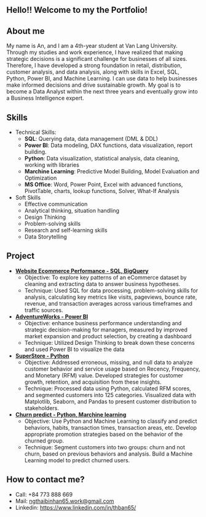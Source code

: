 ## Hello!! Welcome to my the Portfolio!

## About me
My name is An, and I am a 4th-year student at Van Lang University. Through my studies and work experience, I have realized that making strategic decisions is a significant challenge for businesses of all sizes. Therefore, I have developed a strong foundation in retail, distribution, customer analysis, and data analysis, along with skills in Excel, SQL, Python, Power BI, and Machine Learning. I can use data to help businesses make informed decisions and drive sustainable growth. My goal is to become a Data Analyst within the next three years and eventually grow into a Business Intelligence expert.

## Skills
- Technical Skills:
  - **SQL**: Querying data, data management (DML & DDL)
  - **Power BI**: Data modeling, DAX functions, data visualization, report building.
  - **Python**: Data visualization, statistical analysis, data cleaning, working with libraries
  - **Marchine Learning**: Predictive Model Building, Model Evaluation and Optimization
  - **MS Office**: Word, Power Point, Excel with advanced functions, PivotTable, charts, lookup functions, Solver, What-If Analysis
- Soft Skills
  - Effective communication
  - Analytical thinking, situation handling
  - Design Thinking
  - Problem-solving skills
  - Research and self-learning skills
  - Data Storytelling
## Project
- **[Website Ecommerce Performance  -  SQL, BigQuery](https://github.com/thbinhan65/Explore-Ecommerce-Dataset---SQL-BigQuery)**
  - Objective: To explore key patterns of an eCommerce dataset by cleaning and extracting data to answer business hypotheses.
  - Technique: Used SQL for data processing, problem-solving skills for analysis, calculating key metrics like visits, pageviews, bounce rate, revenue, and transaction averages across various timeframes and traffic sources.
- **[AdventureWorks  -  Power BI](https://github.com/thbinhan65/AdventureWorks---POWER-BI)**
   - Objective: enhance business performance understanding and strategic decision-making for managers, measured by improved market expansion and product selection, by creating a dashboard
  - Technique: Utilized Design Thinking to break down these concerns and used Power BI to visualize the data
- **[SuperStore  -  Python](https://github.com/thbinhan65/SuperStore---Python)**
  - Objective: Addressed erroneous, missing, and null data to analyze customer behavior and service usage based on Recency, Frequency, and Monetary (RFM) value. Developed strategies for customer growth, retention, and acquisition from these insights.
  - Technique: Processed data using Python, calculated RFM scores, and segmented customers into 125 categories. Visualized data with Matplotlib, Seaborn, and Pandas to present customer distribution to stakeholders.
- **[Churn predict - Python, Marchine learning](https://github.com/thbinhan65/Churn-behavior-predict---Python-Marchine-learning)**
  - Objective: Use Python and Machine Learning to classify and predict behaviors, habits, transaction times, transaction areas, etc. Develop appropriate promotion strategies based on the behavior of the churned group.
  - Technique: Segment customers into two groups: churn and not churn, based on previous behaviors and analysis. Build a Machine Learning model to predict churned users.

## How to contact me?
- Call: +84 773 888 669
- Mail: ngthaibinhan65.work@gmail.com
- Linkedin: https://www.linkedin.com/in/thban65/
